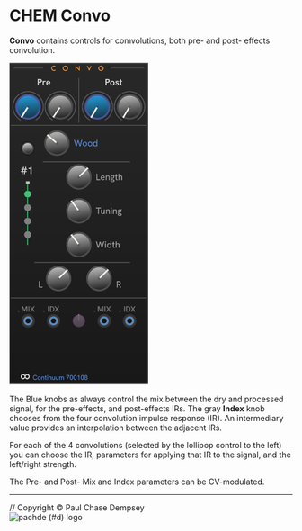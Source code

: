 # CHEM Convo

**Convo** contains controls for comvolutions, both pre- and post- effects convolution.

![CHEM COnvo module](./image/convo.png)

The Blue knobs as always control the mix between the dry and processed signal, for the pre-effects, and post-effects IRs.
The gray **Index** knob chooses from the four convolution impulse response (IR).
An intermediary value provides an interpolation between the adjacent IRs.

For each of the 4 convolutions (selected by the lollipop control to the left) you can choose the IR,  parameters for applying that IR to the signal, and the left/right strength.

The Pre- and Post- Mix and Index parameters can be CV-modulated.

---

// Copyright © Paul Chase Dempsey\
![pachde (#d) logo](./image/Logo.svg)
